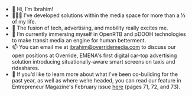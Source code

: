 - 👋 Hi, I’m Ibrahim!
- 👨🏻‍💻 I've developed solutions within the media space for more than a ⅓ of my life.
- 👀 The fusion of tech, advertising, and mobility really excites me. 
- 🌱 I’m currently immersing myself in OpenRTB and pDOOH technologies to make transit media an engine for human betterment.
- 📫 You can email me at ibrahim@overridemedia.com to discuss our open positions at Override, EMENA's first digital car-top advertising solution introducing situationally-aware smart screens on taxis and rideshares.
- 📰 If you’d like to learn more about what I've been co-building for the past year, as well as where we’re headed, you can read our feature in Entrepreneur Magazine's February issue [here](https://issuu.com/entmagazineme/docs/entrepreneur_middle_east_february_2022/71) (pages 71, 72, and 73).

